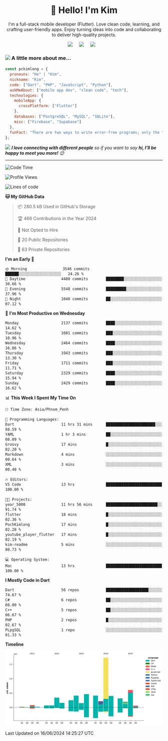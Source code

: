 <h1 align="center">👋 Hello! I'm Kim</h1>

<p align="center">
   I'm a full-stack mobile developer (Flutter). Love clean code, learning, and crafting user-friendly apps. Enjoy turning ideas into code and collaborating to deliver high-quality projects.
</p>

<p align="center">
  <a href="mailto:pochkimlong88@gmail.com"><img src="https://img.shields.io/badge/gmail-%23D14836.svg?&style=for-the-badge&logo=gmail&logoColor=white" /></a>&nbsp;&nbsp;&nbsp;&nbsp;
  <a href="https://t.me/pochkimlong/"><img src="https://img.shields.io/badge/telegram-%230077B5.svg?&style=for-the-badge&logo=telegram&logoColor=white" /></a>&nbsp;&nbsp;&nbsp;&nbsp;
  <a href="https://www.youtube.com/@PochKimlong/"><img src="https://img.shields.io/badge/youtube-%23dc2743.svg?&style=for-the-badge&logo=youtube&logoColor=white" /></a>&nbsp;&nbsp;&nbsp;&nbsp;
</p>

### <img src="https://media.giphy.com/media/VgCDAzcKvsR6OM0uWg/giphy.gif" width="50"> A little more about me...  

```javascript
const pckimlong = {
  pronouns: "He" | "Him",
  nickname: "Kim",
  code: ["Dart", "PHP", "JavaScript", "Python"],
  askMeAbout: ["mobile app dev", "clean code", "tech"],
  technologies: {
    mobileApp: {
      crossPlatform: ["Flutter"]
    },
    databases: ["PostgreSQL", "MySQL", "SQLite"],
    misc: ["Firebase", "Supabase"]
  },
  funFact: "There are two ways to write error-free programs; only the third one works."
};
```

<img src="https://media.giphy.com/media/LnQjpWaON8nhr21vNW/giphy.gif" width="60"> <em><b>I love connecting with different people</b> so if you want to say <b>hi, I'll be happy to meet you more!</b> 😊</em>

---

<!--START_SECTION:waka-->
![Code Time](http://img.shields.io/badge/Code%20Time-17%20hrs%2052%20mins-blue)

![Profile Views](http://img.shields.io/badge/Profile%20Views-103-blue)

![Lines of code](https://img.shields.io/badge/From%20Hello%20World%20I%27ve%20Written-26.1%20million%20lines%20of%20code-blue)

**🐱 My GitHub Data** 

> 📦 280.5 kB Used in GitHub's Storage 
 > 
> 🏆 466 Contributions in the Year 2024
 > 
> 🚫 Not Opted to Hire
 > 
> 📜 20 Public Repositories 
 > 
> 🔑 63 Private Repositories 
 > 
**I'm an Early 🐤** 

```text
🌞 Morning                3546 commits        ██████░░░░░░░░░░░░░░░░░░░   24.26 % 
🌆 Daytime                4480 commits        ████████░░░░░░░░░░░░░░░░░   30.66 % 
🌃 Evening                5548 commits        █████████░░░░░░░░░░░░░░░░   37.96 % 
🌙 Night                  1040 commits        ██░░░░░░░░░░░░░░░░░░░░░░░   07.12 % 
```
📅 **I'm Most Productive on Wednesday** 

```text
Monday                   2137 commits        ████░░░░░░░░░░░░░░░░░░░░░   14.62 % 
Tuesday                  1601 commits        ███░░░░░░░░░░░░░░░░░░░░░░   10.96 % 
Wednesday                2464 commits        ████░░░░░░░░░░░░░░░░░░░░░   16.86 % 
Thursday                 1943 commits        ███░░░░░░░░░░░░░░░░░░░░░░   13.30 % 
Friday                   1711 commits        ███░░░░░░░░░░░░░░░░░░░░░░   11.71 % 
Saturday                 2329 commits        ████░░░░░░░░░░░░░░░░░░░░░   15.94 % 
Sunday                   2429 commits        ████░░░░░░░░░░░░░░░░░░░░░   16.62 % 
```


📊 **This Week I Spent My Time On** 

```text
🕑︎ Time Zone: Asia/Phnom_Penh

💬 Programming Languages: 
Dart                     11 hrs 31 mins      ██████████████████████░░░   88.59 % 
YAML                     1 hr 3 mins         ██░░░░░░░░░░░░░░░░░░░░░░░   08.09 % 
Groovy                   17 mins             █░░░░░░░░░░░░░░░░░░░░░░░░   02.20 % 
Markdown                 4 mins              ░░░░░░░░░░░░░░░░░░░░░░░░░   00.64 % 
XML                      3 mins              ░░░░░░░░░░░░░░░░░░░░░░░░░   00.48 % 

🔥 Editors: 
VS Code                  13 hrs              █████████████████████████   100.00 % 

🐱‍💻 Projects: 
year_5000                11 hrs 56 mins      ███████████████████████░░   91.74 % 
flutter                  18 mins             █░░░░░░░░░░░░░░░░░░░░░░░░   02.36 % 
PochKimlong              17 mins             █░░░░░░░░░░░░░░░░░░░░░░░░   02.28 % 
youtube_player_flutter   17 mins             █░░░░░░░░░░░░░░░░░░░░░░░░   02.19 % 
kim-readme               5 mins              ░░░░░░░░░░░░░░░░░░░░░░░░░   00.73 % 

💻 Operating System: 
Mac                      13 hrs              █████████████████████████   100.00 % 
```

**I Mostly Code in Dart** 

```text
Dart                     56 repos            ███████████████████░░░░░░   74.67 % 
C#                       6 repos             ██░░░░░░░░░░░░░░░░░░░░░░░   08.00 % 
C++                      5 repos             ██░░░░░░░░░░░░░░░░░░░░░░░   06.67 % 
PHP                      2 repos             █░░░░░░░░░░░░░░░░░░░░░░░░   02.67 % 
PLpgSQL                  1 repo              ░░░░░░░░░░░░░░░░░░░░░░░░░   01.33 % 
```



**Timeline**

![Lines of Code chart](https://raw.githubusercontent.com/pckimlong/pckimlong/main/assets/bar_graph.png)


 Last Updated on 16/06/2024 14:25:27 UTC
<!--END_SECTION:waka-->

<!---
PochKimlong/PochKimlong is a ✨ special ✨ repository because its `README.md` (this file) appears on your GitHub profile.
You can click the Preview link to take a look at your changes.
--->
